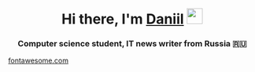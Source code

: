 <h1 align="center">Hi there, I'm <a href="https://github.com/MuLT1s0" target="_blank">Daniil</a> 
<img src="https://github.com/MuLT1s0" height="32"/></h1>
<h3 align="center">Computer science student, IT news writer from Russia 🇷🇺</h3>

<a href="fontawesome.com" target="_blank">fontawesome.com</a> 
